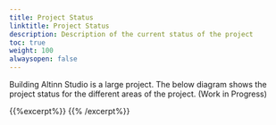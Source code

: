 ```yaml
---
title: Project Status
linktitle: Project Status
description: Description of the current status of the project
toc: true
weight: 100
alwaysopen: false
---
```



Building Altinn Studio is a large project. The below diagram shows the project status for the different areas of the project. (Work in Progress)

{{%excerpt%}}
<object data="/about/status/areastatus.svg" type="image/svg+xml" style="width: 100%; max-width: 1000px"></object>
{{% /excerpt%}}

